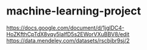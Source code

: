 # machine-learning-project
https://docs.google.com/document/d/1jglDC4-HoZKfthCpTdX8vqy5laIfD5s2EWorVXuBBV8/edit
https://data.mendeley.com/datasets/rscbjbr9sj/2
